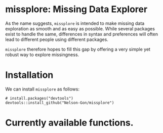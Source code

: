 # missplore: Missing Data Explorer

As the name suggests, `missplore` is intended to make missing data exploration as smooth and as easy as possible. While several packages exist to handle the same, differences in syntax and preferences will often lead to different people using different packages.

`missplore` therefore hopes to fill this gap by offering a very simple yet robust way to explore missingness. 

# Installation

We can install `missplore` as follows:

```
# install.packages("devtools")
devtools::install_github("Nelson-Gon/missplore")

```

# Currently available functions.
